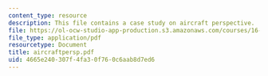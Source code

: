 ```yaml
---
content_type: resource
description: This file contains a case study on aircraft perspective.
file: https://ol-ocw-studio-app-production.s3.amazonaws.com/courses/16-885j-aircraft-systems-engineering-fall-2004/4665e240307f4fa30f760c6aab8d7ed6_aircraftpersp.pdf
file_type: application/pdf
resourcetype: Document
title: aircraftpersp.pdf
uid: 4665e240-307f-4fa3-0f76-0c6aab8d7ed6
---
```

